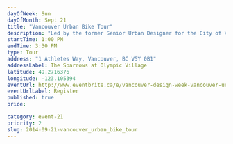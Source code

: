 ```yaml
---
dayOfWeek: Sun
dayOfMonth: Sept 21
title: "Vancouver Urban Bike Tour"
description: "Led by the former Senior Urban Designer for the City of Vancouver Scot Hein, this 2.5 hour tour will visit seminal completed developments that have contributed to Vancouver’s reputation as a “laboratory for urbanism”. The tour will convene at the Olympic Village main plaza (“The Birds”) and then proceed to sites in Chinatown, Gastown including Woodwards, the new convention centre, Coal Harbour, the architecturally significant west end towers of Richard Henriquez (Presidio/Eugenia/Sylvia), Mole Hill,  Yaletown and the north shore of False Creek/Roundhouse neighbourhood.  BYOBike "
startTime: 1:00 PM
endTime: 3:30 PM
type: Tour
address: "1 Athletes Way, Vancouver, BC V5Y 0B1"
addressLabel: The Sparrows at Olympic Village
latitude: 49.2716376
longitude: -123.105394
eventUrl: http://www.eventbrite.ca/e/vancouver-design-week-vancouver-urban-bike-tour-tickets-12947812255
eventUrlLabel: Register
published: true
price: 

category: event-21
priority: 2
slug: 2014-09-21-vancouver_urban_bike_tour
---
```

